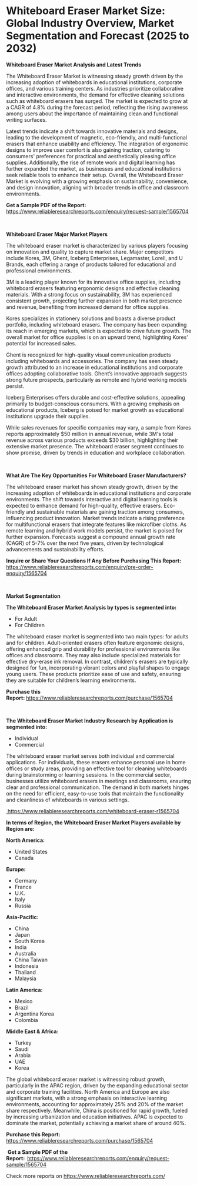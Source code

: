 <p><h1>Whiteboard Eraser Market Size: Global Industry Overview, Market Segmentation and Forecast (2025 to 2032)</h1></p><p><strong>Whiteboard Eraser Market Analysis and Latest Trends</strong></p>
<p><p>The Whiteboard Eraser Market is witnessing steady growth driven by the increasing adoption of whiteboards in educational institutions, corporate offices, and various training centers. As industries prioritize collaborative and interactive environments, the demand for effective cleaning solutions such as whiteboard erasers has surged. The market is expected to grow at a CAGR of 4.8% during the forecast period, reflecting the rising awareness among users about the importance of maintaining clean and functional writing surfaces.</p><p>Latest trends indicate a shift towards innovative materials and designs, leading to the development of magnetic, eco-friendly, and multi-functional erasers that enhance usability and efficiency. The integration of ergonomic designs to improve user comfort is also gaining traction, catering to consumers' preferences for practical and aesthetically pleasing office supplies. Additionally, the rise of remote work and digital learning has further expanded the market, as businesses and educational institutions seek reliable tools to enhance their setup. Overall, the Whiteboard Eraser Market is evolving with a growing emphasis on sustainability, convenience, and design innovation, aligning with broader trends in office and classroom environments.</p></p>
<p><strong>Get a Sample PDF of the Report:&nbsp;</strong> <a href="https://www.reliableresearchreports.com/enquiry/request-sample/1565704?utm_campaign=2229&utm_medium=2&utm_source=Github&utm_content=ia&utm_term=05022025&utm_id=whiteboard-eraser">https://www.reliableresearchreports.com/enquiry/request-sample/1565704</a></p>
<p>&nbsp;</p>
<p><strong>Whiteboard Eraser Major Market Players</strong></p>
<p><p>The whiteboard eraser market is characterized by various players focusing on innovation and quality to capture market share. Major competitors include Kores, 3M, Ghent, Iceberg Enterprises, Legamaster, Lorell, and U Brands, each offering a range of products tailored for educational and professional environments.</p><p>3M is a leading player known for its innovative office supplies, including whiteboard erasers featuring ergonomic designs and effective cleaning materials. With a strong focus on sustainability, 3M has experienced consistent growth, projecting further expansion in both market presence and revenue, benefiting from increased demand for office supplies.</p><p>Kores specializes in stationery solutions and boasts a diverse product portfolio, including whiteboard erasers. The company has been expanding its reach in emerging markets, which is expected to drive future growth. The overall market for office supplies is on an upward trend, highlighting Kores' potential for increased sales.</p><p>Ghent is recognized for high-quality visual communication products including whiteboards and accessories. The company has seen steady growth attributed to an increase in educational institutions and corporate offices adopting collaborative tools. Ghent’s innovative approach suggests strong future prospects, particularly as remote and hybrid working models persist.</p><p>Iceberg Enterprises offers durable and cost-effective solutions, appealing primarily to budget-conscious consumers. With a growing emphasis on educational products, Iceberg is poised for market growth as educational institutions upgrade their supplies.</p><p>While sales revenues for specific companies may vary, a sample from Kores reports approximately $50 million in annual revenue, while 3M's total revenue across various products exceeds $30 billion, highlighting their extensive market presence. The whiteboard eraser segment continues to show promise, driven by trends in education and workplace collaboration.</p></p>
<p>&nbsp;</p>
<p><strong>What Are The Key Opportunities For Whiteboard Eraser Manufacturers?</strong></p>
<p><p>The whiteboard eraser market has shown steady growth, driven by the increasing adoption of whiteboards in educational institutions and corporate environments. The shift towards interactive and digital learning tools is expected to enhance demand for high-quality, effective erasers. Eco-friendly and sustainable materials are gaining traction among consumers, influencing product innovation. Market trends indicate a rising preference for multifunctional erasers that integrate features like microfiber cloths. As remote learning and hybrid work models persist, the market is poised for further expansion. Forecasts suggest a compound annual growth rate (CAGR) of 5-7% over the next five years, driven by technological advancements and sustainability efforts.</p></p>
<p><strong>Inquire or Share Your Questions If Any Before Purchasing This Report:</strong> <a href="https://www.reliableresearchreports.com/enquiry/pre-order-enquiry/1565704?utm_campaign=2229&utm_medium=2&utm_source=Github&utm_content=ia&utm_term=05022025&utm_id=whiteboard-eraser">https://www.reliableresearchreports.com/enquiry/pre-order-enquiry/1565704</a></p>
<p>&nbsp;</p>
<p><strong>Market Segmentation</strong></p>
<p><strong>The Whiteboard Eraser Market Analysis by types is segmented into:</strong></p>
<p><ul><li>For Adult</li><li>For Children</li></ul></p>
<p><p>The whiteboard eraser market is segmented into two main types: for adults and for children. Adult-oriented erasers often feature ergonomic designs, offering enhanced grip and durability for professional environments like offices and classrooms. They may also include specialized materials for effective dry-erase ink removal. In contrast, children's erasers are typically designed for fun, incorporating vibrant colors and playful shapes to engage young users. These products prioritize ease of use and safety, ensuring they are suitable for children’s learning environments.</p></p>
<p><strong>Purchase this Report:&nbsp;</strong><a href="https://www.reliableresearchreports.com/purchase/1565704?utm_campaign=2229&utm_medium=2&utm_source=Github&utm_content=ia&utm_term=05022025&utm_id=whiteboard-eraser">https://www.reliableresearchreports.com/purchase/1565704</a></p>
<p>&nbsp;</p>
<p><strong>The Whiteboard Eraser Market Industry Research by Application is segmented into:</strong></p>
<p><ul><li>Individual</li><li>Commercial</li></ul></p>
<p><p>The whiteboard eraser market serves both individual and commercial applications. For individuals, these erasers enhance personal use in home offices or study areas, providing an effective tool for cleaning whiteboards during brainstorming or learning sessions. In the commercial sector, businesses utilize whiteboard erasers in meetings and classrooms, ensuring clear and professional communication. The demand in both markets hinges on the need for efficient, easy-to-use tools that maintain the functionality and cleanliness of whiteboards in various settings.</p></p>
<p><a href="https://www.reliableresearchreports.com/whiteboard-eraser-r1565704?utm_campaign=2229&utm_medium=2&utm_source=Github&utm_content=ia&utm_term=05022025&utm_id=whiteboard-eraser">&nbsp;https://www.reliableresearchreports.com/whiteboard-eraser-r1565704</a></p>
<p><strong>In terms of Region, the Whiteboard Eraser Market Players available by Region are:</strong></p>
<p>
    <p> <strong> North America: </strong>
        <ul>
            <li>United States</li>
            <li>Canada</li>
        </ul>
        </p> 
    <p> <strong> Europe: </strong>
        <ul>
            <li>Germany</li>
            <li>France</li>
            <li>U.K.</li>
            <li>Italy</li>
            <li>Russia</li>
        </ul>
        </p> 
    <p> <strong> Asia-Pacific: </strong>
        <ul>
            <li>China</li>
            <li>Japan</li>
            <li>South Korea</li>
            <li>India</li>
            <li>Australia</li>
            <li>China Taiwan</li>
            <li>Indonesia</li>
            <li>Thailand</li>
            <li>Malaysia</li>
        </ul>
        </p> 
    <p> <strong> Latin America: </strong>
        <ul>
            <li>Mexico</li>
            <li>Brazil</li>
            <li>Argentina Korea</li>
            <li>Colombia</li>
        </ul>
        </p> 
    <p> <strong> Middle East & Africa: </strong>
        <ul>
            <li>Turkey</li>
            <li>Saudi</li>
            <li>Arabia</li>
            <li>UAE</li>
            <li>Korea</li>
        </ul>
    </p>
    </p>
<p><p>The global whiteboard eraser market is witnessing robust growth, particularly in the APAC region, driven by the expanding educational sector and corporate training facilities. North America and Europe are also significant markets, with a strong emphasis on interactive learning environments, accounting for approximately 25% and 20% of the market share respectively. Meanwhile, China is positioned for rapid growth, fueled by increasing urbanization and education initiatives. APAC is expected to dominate the market, potentially achieving a market share of around 40%.</p></p>
<p><strong>Purchase this Report: </strong><a href="https://www.reliableresearchreports.com/purchase/1565704?utm_campaign=2229&utm_medium=2&utm_source=Github&utm_content=ia&utm_term=05022025&utm_id=whiteboard-eraser">https://www.reliableresearchreports.com/purchase/1565704</a></p>
<p>&nbsp;<strong>Get a Sample PDF of the Report:&nbsp;&nbsp;</strong><a href="https://www.reliableresearchreports.com/enquiry/request-sample/1565704?utm_campaign=2229&utm_medium=2&utm_source=Github&utm_content=ia&utm_term=05022025&utm_id=whiteboard-eraser">https://www.reliableresearchreports.com/enquiry/request-sample/1565704</a></p>
<p><strong></strong></p>
<p>Check more reports on <a href="https://www.reliableresearchreports.com/?utm_campaign=2229&utm_medium=2&utm_source=Github&utm_content=ia&utm_term=05022025&utm_id=whiteboard-eraser">https://www.reliableresearchreports.com/</a></p>
